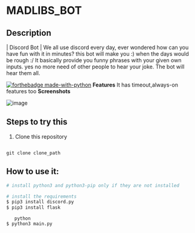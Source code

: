 # MADLIBS_BOT

## Description

| Discord Bot           | We all use discord every day, ever wondered how can you have fun with it in minutes?
this bot will make you :) when the days would be rough :/
It basically provide you funny phrases with your given own inputs.
yes no more need of other people to hear your joke. The bot will hear them all.

[![forthebadge made-with-python](http://ForTheBadge.com/images/badges/made-with-python.svg)](https://www.python.org/)
**Features**
It has timeout,always-on features too
**Screenshots**

![image](https://user-images.githubusercontent.com/75211982/123043516-039e3100-d416-11eb-9a05-d30985944129.png)
## Steps to try this

1. Clone this repository

```

git clone clone_path

```
## How to use it:

````python
# install python3 and python3-pip only if they are not installed

# install the requirements
$ pip3 install discord.py
$ pip3 install flask
````
````
   python
$ python3 main.py
````
















